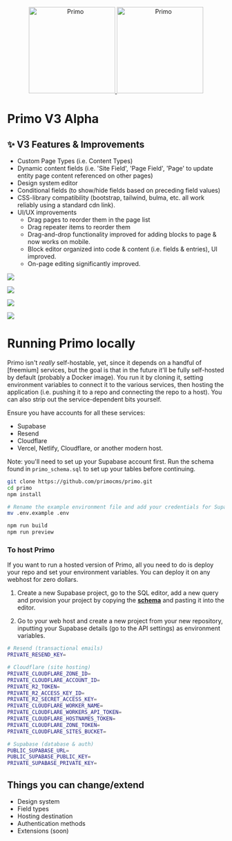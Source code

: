 <p align="center">
  <a href="https://primocms.org#gh-dark-mode-only" target="_blank">
    <img src="https://raw.githubusercontent.com/primocms/primo/master/static/logo.svg" alt="Primo" width="200px">
  </a>
  <a href="https://primocms.org#gh-light-mode-only" target="_blank">
    <img src="https://raw.githubusercontent.com/primocms/primo/master/static/logo-light.svg" alt="Primo" width="200px">
  </a>
</p>

# Primo V3 Alpha

## ✨ V3 Features & Improvements

- Custom Page Types (i.e. Content Types)
- Dynamic content fields (i.e. 'Site Field', 'Page Field', 'Page' to update entity page content referenced on other pages)
- Design system editor
- Conditional fields (to show/hide fields based on preceding field values)
- CSS-library compatibility (bootstrap, tailwind, bulma, etc. all work reliably using a standard cdn link). 
- UI/UX improvements
  - Drag pages to reorder them in the page list
  - Drag repeater items to reorder them
  - Drag-and-drop functionality improved for adding blocks to page & now works on mobile.
  - Block editor organized into code & content (i.e. fields & entries), UI improved.
  - On-page editing significantly improved.

![](https://cdn.primo.page/557834e8-7996-46f6-9328-0b84887d3bf7/staging/Accessible_Wardrobe_That_Women.png)

![](https://cdn.primo.page/557834e8-7996-46f6-9328-0b84887d3bf7/staging/Open_Sans.png)

![](https://cdn.primo.page/557834e8-7996-46f6-9328-0b84887d3bf7/staging/Pasted_Graphic_2.png)

![](https://cdn.primo.page/557834e8-7996-46f6-9328-0b84887d3bf7/staging/Stitch_Group_for.png)

# Running Primo locally
Primo isn't *really* self-hostable, yet, since it depends on a handful of [freemium] services, but the goal is that in the future it'll be fully self-hosted by default (probably a Docker image). You run it by cloning it, setting environment variables to connect it to the various services, then hosting the application (i.e. pushing it to a repo and connecting the repo to a host). You can also strip out the service-dependent bits yourself. 

Ensure you have accounts for all these services: 
* Supabase
* Resend
* Cloudflare
* Vercel, Netlify, Cloudflare, or another modern host. 

Note: you'll need to set up your Supabase account first. Run the schema found in `primo_schema.sql` to set up your tables before continuing.


```bash
git clone https://github.com/primocms/primo.git
cd primo
npm install

# Rename the example environment file and add your credentials for Supabase, Cloudflare, and Resend
mv .env.example .env

npm run build 
npm run preview
```

### To host Primo
If you want to run a hosted version of Primo, all you need to do is deploy your repo and set your environment variables. You can deploy it on any webhost for zero dollars.

1. Create a new Supabase project, go to the SQL editor, add a new query and provision your project by copying the [**schema**](<https://raw.githubusercontent.com/mateomorris/primo/master/primo_schema.sql>) and pasting it into the editor.

1. Go to your web host and create a new project from your new repository, inputting your Supabase details (go to the API settings) as environment variables.

```bash
# Resend (transactional emails)
PRIVATE_RESEND_KEY=

# Cloudflare (site hosting)
PRIVATE_CLOUDFLARE_ZONE_ID=
PRIVATE_CLOUDFLARE_ACCOUNT_ID=
PRIVATE_R2_TOKEN=
PRIVATE_R2_ACCESS_KEY_ID=
PRIVATE_R2_SECRET_ACCESS_KEY=
PRIVATE_CLOUDFLARE_WORKER_NAME=
PRIVATE_CLOUDFLARE_WORKERS_API_TOKEN=
PRIVATE_CLOUDFLARE_HOSTNAMES_TOKEN=
PRIVATE_CLOUDFLARE_ZONE_TOKEN=
PRIVATE_CLOUDFLARE_SITES_BUCKET=

# Supabase (database & auth)
PUBLIC_SUPABASE_URL=
PUBLIC_SUPABASE_PUBLIC_KEY=
PRIVATE_SUPABASE_PRIVATE_KEY=
```


## Things you can change/extend
- Design system
- Field types
- Hosting destination
- Authentication methods
- Extensions (soon)
